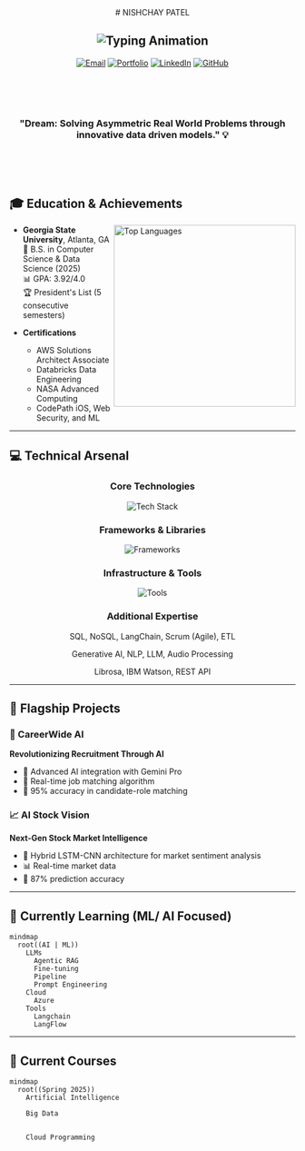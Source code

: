 <div align="center">
  # NISHCHAY PATEL

![Typing Animation](https://readme-typing-svg.demolab.com?font=Fira+Code&weight=600&size=28&duration=4000&pause=1000&color=6AD3F7&center=true&vCenter=true&width=500&lines=AI+%26+ML+Engineer;Software+Engineer;Data+Engineer;)
---
[![Email](https://img.shields.io/badge/Email-nishchay22.03.2003%40gmail.com-EA4335?style=flat-square)](mailto:nishchay22.03.2003@gmail.com)
[![Portfolio](https://img.shields.io/badge/Portfolio-patelnishchay.vercel.app-4285F4?style=flat-square)](https://patelnishchay.vercel.app/)
[![LinkedIn](https://img.shields.io/badge/LinkedIn-nishchay--pat-0A66C2?style=flat-square&logo=linkedin)](https://www.linkedin.com/in/nishchay-pat/)
[![GitHub](https://img.shields.io/badge/GitHub-Nishchaypat-181717?style=flat-square&logo=github)](https://github.com/Nishchaypat)

</div>
</br></br></br>

<div align="center">

### "Dream: Solving Asymmetric Real World Problems through innovative data driven models." 💡

</div>

</br></br></br>

## 🎓 Education & Achievements

<img align="right" src="https://github-readme-stats.vercel.app/api/top-langs/?username=Nishchaypat&layout=compact&theme=react&hide_border=true" width="320" alt="Top Languages">

- **Georgia State University**, Atlanta, GA  
  🎯 B.S. in Computer Science & Data Science (2025)  
  📊 GPA: 3.92/4.0  
  🏆 President's List (5 consecutive semesters)

- **Certifications**  
  - AWS Solutions Architect Associate
  - Databricks Data Engineering
  - NASA Advanced Computing
  - CodePath iOS, Web Security, and ML

---

## 💻 Technical Arsenal

<div align="center">

### Core Technologies
![Tech Stack](https://skillicons.dev/icons?i=py,html,css,js,django,react,nodejs,flask,java,c&theme=dark)

### Frameworks & Libraries
![Frameworks](https://skillicons.dev/icons?i=tensorflow,pytorch,spark,bert&theme=dark)

### Infrastructure & Tools
![Tools](https://skillicons.dev/icons?i=aws,gcp,git,docker,mongodb,postgres,kubernetes&theme=dark)

### Additional Expertise

SQL, NoSQL, LangChain, Scrum (Agile), ETL
 
Generative AI, NLP, LLM, Audio Processing

Librosa, IBM Watson, REST API

</div>

---

## 🚀 Flagship Projects

### 🤖 CareerWide AI
**Revolutionizing Recruitment Through AI**
- 🧠 Advanced AI integration with Gemini Pro
- 🔄 Real-time job matching algorithm
- 🎯 95% accuracy in candidate-role matching

### 📈 AI Stock Vision
**Next-Gen Stock Market Intelligence**
- 🤖 Hybrid LSTM-CNN architecture for market sentiment analysis
- 📊 Real-time market data
- 🎯 87% prediction accuracy


---

## 🌱 Currently Learning (ML/ AI Focused)

```mermaid
mindmap
  root((AI | ML))
    LLMs
      Agentic RAG
      Fine-tuning
      Pipeline
      Prompt Engineering
    Cloud
      Azure
    Tools
      Langchain
      LangFlow
```

---

## 📓 Current Courses

```mermaid
mindmap
  root((Spring 2025))
    Artificial Intelligence
      
    Big Data
      
      
    Cloud Programming
```

